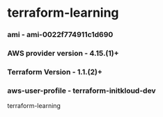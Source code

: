 # terraform-learning

### ami - ami-0022f774911c1d690
### AWS provider version - 4.15.(1)+
### Terraform Version - 1.1.(2)+
### aws-user-profile   - terraform-initkloud-dev

terraform-learning
